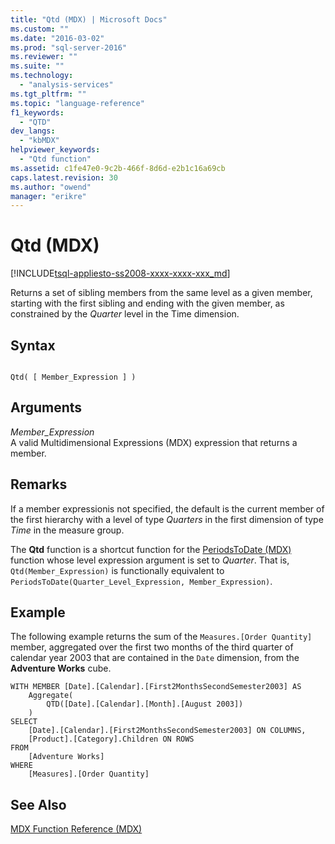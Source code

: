 ```yaml
---
title: "Qtd (MDX) | Microsoft Docs"
ms.custom: ""
ms.date: "2016-03-02"
ms.prod: "sql-server-2016"
ms.reviewer: ""
ms.suite: ""
ms.technology: 
  - "analysis-services"
ms.tgt_pltfrm: ""
ms.topic: "language-reference"
f1_keywords: 
  - "QTD"
dev_langs: 
  - "kbMDX"
helpviewer_keywords: 
  - "Qtd function"
ms.assetid: c1fe47e0-9c2b-466f-8d6d-e2b1c16a69cb
caps.latest.revision: 30
ms.author: "owend"
manager: "erikre"
---
```

# Qtd (MDX)
[!INCLUDE[tsql-appliesto-ss2008-xxxx-xxxx-xxx_md](../database-engine/configure/windows/includes/tsql-appliesto-ss2008-xxxx-xxxx-xxx-md.md)]

  Returns a set of sibling members from the same level as a given member, starting with the first sibling and ending with the given member, as constrained by the *Quarter* level in the Time dimension.  
  
## Syntax  
  
```  
  
Qtd( [ Member_Expression ] )  
```  
  
## Arguments  
 *Member_Expression*  
 A valid Multidimensional Expressions (MDX) expression that returns a member.  
  
## Remarks  
 If a member expressionis not specified, the default is the current member of the first hierarchy with a level of type *Quarters* in the first dimension of type *Time* in the measure group.  
  
 The **Qtd** function is a shortcut function for the [PeriodsToDate &#40;MDX&#41;](../mdx/periodstodate-mdx.md) function whose level expression argument is set to *Quarter*. That is, `Qtd(Member_Expression)` is functionally equivalent to `PeriodsToDate(Quarter_Level_Expression, Member_Expression)`.  
  
## Example  
 The following example returns the sum of the `Measures.[Order Quantity]` member, aggregated over the first two months of the third quarter of calendar year 2003 that are contained in the `Date` dimension, from the **Adventure Works** cube.  
  
```  
WITH MEMBER [Date].[Calendar].[First2MonthsSecondSemester2003] AS  
    Aggregate(  
        QTD([Date].[Calendar].[Month].[August 2003])  
    )  
SELECT   
    [Date].[Calendar].[First2MonthsSecondSemester2003] ON COLUMNS,  
    [Product].[Category].Children ON ROWS  
FROM  
    [Adventure Works]  
WHERE  
    [Measures].[Order Quantity]  
```  
  
## See Also  
 [MDX Function Reference &#40;MDX&#41;](../mdx/mdx-function-reference-mdx.md)  
  
  